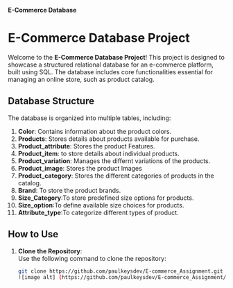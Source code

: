   **E-Commerce Database**
  # E-Commerce Database Project

Welcome to the **E-Commerce Database Project**! This project is designed to showcase a structured relational database for an e-commerce platform, built using SQL. The database includes core functionalities essential for managing an online store, such as product catalog.


## Database Structure
The database is organized into multiple tables, including:
1. **Color**: Contains information about the product colors.
2. **Products**: Stores details about products available for purchase.
3. **Product_attribute**: Stores the product Features.
4. **Product_item**: to store details about individual products.
5. **Product_variation**: Manages the differnt variations of the products.
6. **Product_image**: Stores the product Images
7. **Product_category**: Stores the different categories of products in the catalog.
8. **Brand**:  To store the product brands.
9. **Size_Category**:To store predefined size options for products.
10. **Size_option**:To define available size choices for products.
11. **Attribute_type**:To categorize different types of product.


## How to Use
1. **Clone the Repository**:  
   Use the following command to clone the repository:
   ```bash
   git clone https://github.com/paulkeysdev/E-commerce_Assignment.git
   ![image alt] (https://github.com/paulkeysdev/E-commerce_Assignment/blob/ce6ac4803b1bb055b34d5685d53321522a26163b/ERD%20DIagram/Drawio.png)
   


